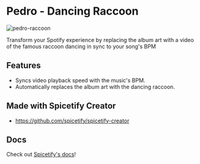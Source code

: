 # Pedro - Dancing Raccoon

![pedro-raccoon](https://github.com/NigelMarshal/spicetify-dancing-raccoon/assets/11574237/32c4a8de-6daf-4e90-9764-ca4ad1d521a4)


Transform your Spotify experience by replacing the album art with a video of the famous raccoon dancing in sync to your song's BPM

## Features
- Syncs video playback speed with the music's BPM.
- Automatically replaces the album art with the dancing raccoon.

## Made with Spicetify Creator

- https://github.com/spicetify/spicetify-creator

## Docs
Check out [Spicetify's docs](https://spicetify.app/docs/development/spicetify-creator/the-basics)!
